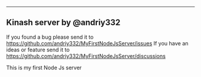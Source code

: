 -------------
Kinash server by @andriy332
-------------


If you found a bug please send it to https://github.com/andriy332/MyFirstNodeJsServer/issues
If you have an ideas or feature send it to https://github.com/andriy332/MyFirstNodeJsServer/discussions 


This is my first Node Js server
